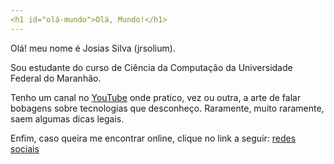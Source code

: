 ```yaml
---
<h1 id="olá-mundo">Olá, Mundo!</h1>
---
```

<p>Olá! meu nome é Josias Silva (jrsolium).</p>
<p>Sou estudante do curso de Ciência da Computação da Universidade Federal do Maranhão.</p>
<p>Tenho um canal no <a href="https://www.youtube.com/jrsolium">YouTube</a> onde pratico, vez ou outra, a arte de falar bobagens sobre tecnologias que desconheço. Raramente, muito raramente, saem algumas dicas legais.</p>
<p>Enfim, caso queira me encontrar online, clique no link a seguir: <a href="https://linktr.ee/jrsolium_">redes sociais</a></p>

